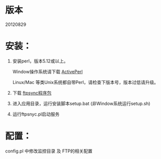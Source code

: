# 版本
20120829

# 安装：
1. 安装perl，版本5.12或以上。

    Window操作系统请下载 [ActivePerl](http://www.activestate.com/activeperl/downloads)

    Linux/Mac 等类Unix系统都自带Perl，请检查下版本号，版本过低请升级。

2. 下载 [ftpsync程序包](https://github.com/baboowang/ftpsync/zipball/master)

3. 进入应用目录，运行安装脚本setup.bat (非Window系统运行setup.sh)

4. 运行ftpsnyc.pl启动服务

# 配置：
config.pl 中修改监控目录 及 FTP的相关配置
